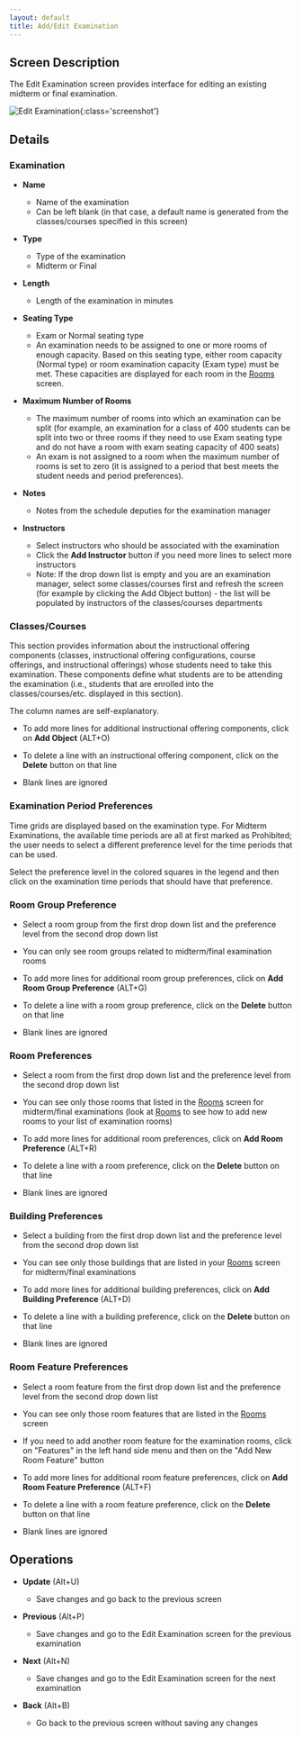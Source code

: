 ```yaml
---
layout: default
title: Add/Edit Examination
---
```



## Screen Description

The Edit Examination screen provides interface for editing an existing midterm or final examination.

![Edit Examination](images/edit-examination-1.png){:class='screenshot'}

## Details

### Examination

* **Name**
	* Name of the examination
	* Can be left blank (in that case, a default name is generated from the classes/courses specified in this screen)

* **Type**
	* Type of the examination
	* Midterm or Final

* **Length**
	* Length of the examination in minutes

* **Seating Type**
	* Exam or Normal seating type
	* An examination needs to be assigned to one or more rooms of enough capacity. Based on this seating type, either room capacity (Normal type) or room examination capacity (Exam type) must be met. These capacities are displayed for each room in the [Rooms](rooms) screen.

* **Maximum Number of Rooms**
	* The maximum number of rooms into which an examination can be split (for example, an examination for a class of 400 students can be split into two or three rooms if they need to use Exam seating type and do not have a room with exam seating capacity of 400 seats)
	* An exam is not assigned to a room when the maximum number of rooms is set to zero (it is assigned to a period that best meets the student needs and period preferences).

* **Notes**
	* Notes from the schedule deputies for the examination manager

* **Instructors**
	* Select instructors who should be associated with the examination
	* Click the **Add Instructor** button if you need more lines to select more instructors
	* Note: If the drop down list is empty and you are an examination manager, select some classes/courses first and refresh the screen (for example by clicking the Add Object button) - the list will be populated by instructors of the classes/courses departments

### Classes/Courses

This section provides information about the instructional offering components (classes, instructional offering configurations, course offerings, and instructional offerings) whose students need to take this examination. These components define what students are to be attending the examination (i.e., students that are enrolled into the classes/courses/etc. displayed in this section).

The column names are self-explanatory.

* To add more lines for additional instructional offering components, click on **Add Object** (ALT+O)

* To delete a line with an instructional offering component, click on the **Delete** button on that line

* Blank lines are ignored

### Examination Period Preferences

Time grids are displayed based on the examination type. For Midterm Examinations, the available time periods are all at first marked as Prohibited; the user needs to select a different preference level for the time periods that can be used.

Select the preference level in the colored squares in the legend and then click on the examination time periods that should have that preference.

### Room Group Preference

* Select a room group from the first drop down list and the preference level from the second drop down list

* You can only see room groups related to midterm/final examination rooms

* To add more lines for additional room group preferences, click on **Add Room Group Preference** (ALT+G)

* To delete a line with a room group preference, click on the **Delete** button on that line

* Blank lines are ignored

### Room Preferences

* Select a room from the first drop down list and the preference level from the second drop down list

* You can see only those rooms that listed in the [Rooms](rooms) screen for midterm/final examinations (look at [Rooms](rooms) to see how to add new rooms to your list of examination rooms)

* To add more lines for additional room preferences, click on **Add Room Preference** (ALT+R)

* To delete a line with a room preference, click on the **Delete** button on that line

* Blank lines are ignored

### Building Preferences

* Select a building from the first drop down list and the preference level from the second drop down list

* You can see only those buildings that are listed in your [Rooms](rooms) screen for midterm/final examinations

* To add more lines for additional building preferences, click on **Add Building Preference** (ALT+D)

* To delete a line with a building preference, click on the **Delete** button on that line

* Blank lines are ignored

### Room Feature Preferences

* Select a room feature from the first drop down list and the preference level from the second drop down list

* You can see only those room features that are listed in the [Rooms](rooms) screen

* If you need to add another room feature for the examination rooms, click on "Features" in the left hand side menu and then on the "Add New Room Feature" button

* To add more lines for additional room feature preferences, click on **Add Room Feature Preference** (ALT+F)

* To delete a line with a room feature preference, click on the **Delete** button on that line

* Blank lines are ignored

## Operations

* **Update** (Alt+U)
	* Save changes and go back to the previous screen

* **Previous** (Alt+P)
	* Save changes and go to the Edit Examination screen for the previous examination

* **Next** (Alt+N)
	* Save changes and go to the Edit Examination screen for the next examination

* **Back** (Alt+B)
	* Go back to the previous screen without saving any changes
